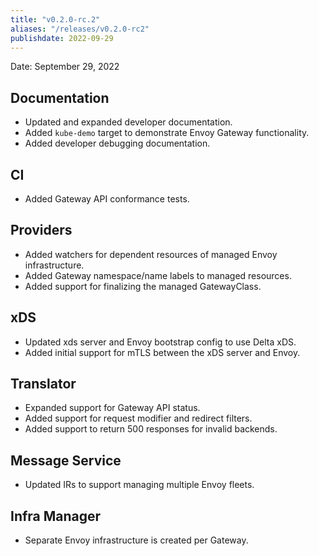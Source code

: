 ```yaml
---
title: "v0.2.0-rc.2"
aliases: "/releases/v0.2.0-rc2"
publishdate: 2022-09-29
---
```


Date: September 29, 2022

## Documentation
- Updated and expanded developer documentation.
- Added `kube-demo` target to demonstrate Envoy Gateway functionality.
- Added developer debugging documentation.

## CI
- Added Gateway API conformance tests.

## Providers
- Added watchers for dependent resources of managed Envoy infrastructure.
- Added Gateway namespace/name labels to managed resources.
- Added support for finalizing the managed GatewayClass.

## xDS
- Updated xds server and Envoy bootstrap config to use Delta xDS.
- Added initial support for mTLS between the xDS server and Envoy.

## Translator
- Expanded support for Gateway API status.
- Added support for request modifier and redirect filters.
- Added support to return 500 responses for invalid backends.

## Message Service
- Updated IRs to support managing multiple Envoy fleets.

## Infra Manager
- Separate Envoy infrastructure is created per Gateway.
